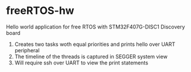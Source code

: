 # freeRTOS-hw
Hello world application for free RTOS with STM32F407G-DISC1 Discovery board
1. Creates two tasks woth equal priorities and prints hello over UART peripheral 
2. The timeline of the threads is captured in SEGGER system view
3. Will require ssh over UART to view the print statements 
